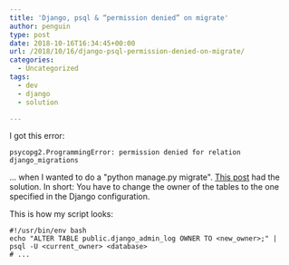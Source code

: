 ```yaml
---
title: 'Django, psql & “permission denied” on migrate'
author: penguin
type: post
date: 2018-10-16T16:34:45+00:00
url: /2018/10/16/django-psql-permission-denied-on-migrate/
categories:
  - Uncategorized
tags:
  - dev
  - django
  - solution

---
```

I got this error:

```
psycopg2.ProgrammingError: permission denied for relation django_migrations
```

... when I wanted to do a "python manage.py migrate". [This post][1] had the solution. In short: You have to change the owner of the tables to the one specified in the Django configuration.

This is how my script looks:

```
#!/usr/bin/env bash
echo "ALTER TABLE public.django_admin_log OWNER TO <new_owner>;" | psql -U <current_owner> <database>
# ...
```

&nbsp;

 [1]: https://stackoverflow.com/a/52060981/902327